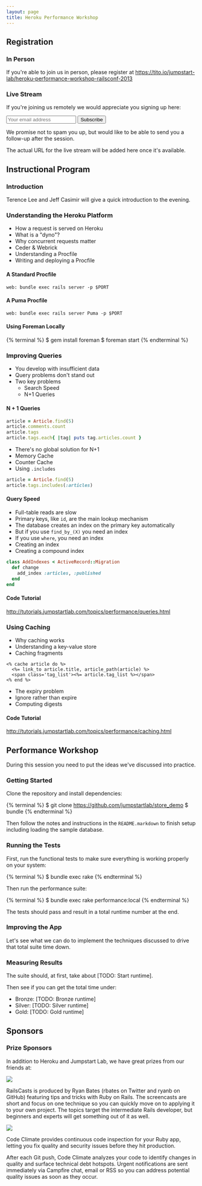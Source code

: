 ```yaml
---
layout: page
title: Heroku Performance Workshop
---
```


## Registration

### In Person

If you're able to join us in person, please register at https://tito.io/jumpstart-lab/heroku-performance-workshop-railsconf-2013

### Live Stream

If you're joining us remotely we would appreciate you signing up here:

<form action="http://jumpstartlab.us1.list-manage.com/subscribe/post?u=8080b7a05247f0dee13a0a26f&amp;id=54a4b169a2" method="post" id="mc-embedded-subscribe-form" name="mc-embedded-subscribe-form" class="validate" target="_blank">
  <div class="mc-field-group">
    <input type="text" value="" name="EMAIL" class="required email" id="mce-EMAIL" title="Your Email Address" placeholder="Your email address">
    <input type="submit" value="Subscribe" name="Subscribe" id="mc-embedded-subscribe" />
  </div>
  <div id="mce-responses">
    <div class="response" id="mce-error-response" style="display:none"></div>
    <div class="response" id="mce-success-response" style="display:none"></div>
  </div>
</form>

We promise not to spam you up, but would like to be able to send you a follow-up after the session.

The actual URL for the live stream will be added here once it's available.

## Instructional Program

### Introduction

Terence Lee and Jeff Casimir will give a quick introduction to the evening.

### Understanding the Heroku Platform

* How a request is served on Heroku
* What is a "dyno"?
* Why concurrent requests matter
* Ceder & Webrick
* Understanding a Procfile
* Writing and deploying a Procfile

#### A Standard Procfile

```plain
web: bundle exec rails server -p $PORT
```

#### A Puma Procfile

```plain
web: bundle exec rails server Puma -p $PORT
```

#### Using Foreman Locally

{% terminal %}
$ gem install foreman
$ foreman start
{% endterminal %}

### Improving Queries

* You develop with insufficient data
* Query problems don't stand out
* Two key problems
  * Search Speed
  * N+1 Queries

#### N + 1 Queries

```ruby
article = Article.find(5)
article.comments.count
article.tags
article.tags.each{ |tag| puts tag.articles.count }
```

* There's no global solution for N+1
* Memory Cache
* Counter Cache
* Using `.includes`

```ruby
article = Article.find(5)
article.tags.includes(:articles)
```

#### Query Speed

* Full-table reads are slow
* Primary keys, like `id`, are the main lookup mechanism
* The database creates an index on the primary key automatically
* But if you use `find_by_(X)` you need an index
* If you use `where`, you need an index
* Creating an index
* Creating a compound index

```ruby
class AddIndexes < ActiveRecord::Migration
  def change
    add_index :articles, :published
  end
end
```

#### Code Tutorial

http://tutorials.jumpstartlab.com/topics/performance/queries.html

### Using Caching

* Why caching works
* Understanding a key-value store
* Caching fragments

```
<% cache article do %>
  <%= link_to article.title, article_path(article) %>
  <span class='tag_list'><%= article.tag_list %></span>
<% end %>
```

* The expiry problem
* Ignore rather than expire
* Computing digests

#### Code Tutorial

http://tutorials.jumpstartlab.com/topics/performance/caching.html

## Performance Workshop

During this session you need to put the ideas we've discussed into practice.

### Getting Started

Clone the repository and install dependencies:

{% terminal %}
$ git clone https://github.com/jumpstartlab/store_demo
$ bundle
{% endterminal %}

Then follow the notes and instructions in the `README.markdown` to finish setup including loading the sample database.

### Running the Tests

First, run the functional tests to make sure everything is working properly on your system:

{% terminal %}
$ bundle exec rake
{% endterminal %}

Then run the performance suite:

{% terminal %}
$ bundle exec rake performance:local
{% endterminal %}

The tests should pass and result in a total runtime number at the end.

### Improving the App

Let's see what we can do to implement the techniques discussed to drive that total suite time down.

### Measuring Results

The suite should, at first, take about [TODO: Start runtime].  

Then see if you can get the total time under:

* Bronze: [TODO: Bronze runtime]
* Silver: [TODO: Silver runtime]
* Gold: [TODO: Gold runtime]

## Sponsors

### Prize Sponsors

In addition to Heroku and Jumpstart Lab, we have great prizes from our friends at:

<div style="max-width:300px" >
<img src='http://railscasts.com/assets/railscasts_logo-7101a7cd0a48292a0c07276981855edb.png'/>
</div>

RailsCasts is produced by Ryan Bates (rbates on Twitter and ryanb on GitHub) featuring tips and tricks with Ruby on Rails. The screencasts are short and focus on one technique so you can quickly move on to applying it to your own project. The topics target the intermediate Rails developer, but beginners and experts will get something out of it as well. 

<div style="max-width:300px" >
<img src='/images/code-climate-logo.jpg'/>
</div>

Code Climate provides continuous code inspection for your Ruby app, letting you fix quality and security issues before they hit production. 

After each Git push, Code Climate analyzes your code to identify changes in quality and surface technical debt hotspots. Urgent notifications are sent immediately via Campfire chat, email or RSS so you can address potential quality issues as soon as they occur.
